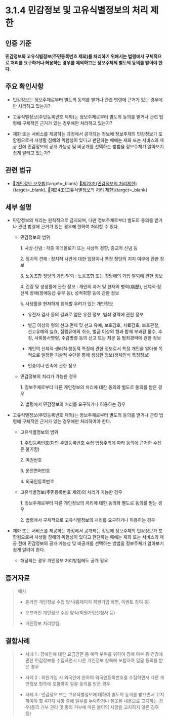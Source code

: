 # 3.1.4 민감정보 및 고유식별정보의 처리 제한

## 인증 기준

**민감정보와 고유식별정보(주민등록번호 제외)를 처리하기 위해서는 법령에서 구체적으로 처리를 요구하거나 허용하는 경우를 제외하고는 정보주체의 별도의 동의를 받아야 한다.**

## 주요 확인사항

- 민감정보는 정보주체로부터 별도의 동의를 받거나 관련 법령에 근거가 있는 경우에만 처리하고 있는가?

- 고유식별정보(주민등록번호 제외)는 정보주체로부터 별도의 동의를 받거나 관련 법령에 구체적인 근거가 있는 경우에만 처리하고 있는가?

- 재화 또는 서비스를 제공하는 과정에서 공개되는 정보에 정보주체의 민감정보가 포함됨으로써 사생활 침해의 위험성이 있다고 판단하는 때에는 재화 또는 서비스의 제공 전에 민감정보의 공개 가능성 및 비공개를 선택하는 방법을 정보주체가 알아보기 쉽게 알리고 있는가?

## 관련 법규

- [🔗개인정보 보호법][개인정보 보호법 제23조]{target=_blank} [🔗제23조(민감정보의 처리제한)][개인정보 보호법 제23조 부분]{target=_blank}, [🔗제24조(고유식별정보의 처리 제한)][개인정보 보호법 제24조 부분]{target=_blank}

## 세부 설명

- 민감정보의 처리는 원칙적으로 금지되며, 다만 정보주체로부터 별도의 동의를 받거나 관련 법령에 근거가 있는 경우에 한하여 처리할 수 있다.

    - 민감정보의 범위

        1\. 사상·신념 : 각종 이데올로기 또는 사상적 경향, 종교적 신념 등

        2\. 정치적 견해 : 정치적 사안에 대한 입장이나 특정 정당의 지지 여부에 관한 정보

        3\. 노동조합·정당의 가입·탈퇴 : 노동조합 또는 정당에의 가입·탈퇴에 관한 정보

        4\. 건강 및 성생활에 관한 정보 : 개인의 과거 및 현재의 병력(病歷), 신체적·정신적 장애(장애등급 유무 등), 성적취향 등에 관한 정보

        5\. 사생활을 현저하게 침해할 우려가 있는 개인정보

        - 유전자 검사 등의 결과로 얻은 유전 정보, 범죄 경력에 관한 정보

        - 벌금 이상의 형의 선고·면제 및 선고 유예, 보호감호, 치료감호, 보호관찰, 선고유예의 실효, 집행유예의 취소, 벌금 이상의 형과 함께 부과된 몰수, 추징, 사회봉사명령, 수감명령 등의 선고 또는 처분 등 범죄경력에 관한 정보

        - 개인의 신체적·생리적·행동적 특징에 관한 정보로서 특정 개인을 알아볼 목적으로 일정한 기술적 수단을 통해 생성한 정보(생체인식 특징정보)

        - 인종이나 민족에 관한 정보

    - 민감정보의 처리가 가능한 경우

        1\. 정보주체로부터 다른 개인정보의 처리에 대한 동의와 별도로 동의를 받은 경우

        2\. 법령에서 민감정보의 처리를 요구하거나 허용하는 경우

- 고유식별정보(주민등록번호 제외)는 정보주체로부터 별도의 동의를 받거나 관련 법령에 구체적인 근거가 있는 경우에만 처리하여야 한다.

    - 고유식별정보의 범위

        1\. 주민등록번호(다만 주민등록번호 수집 법정주의에 따라 동의에 근거한 수집은 불가함)

        2\. 여권번호

        3\. 운전면허번호

        4\. 외국인등록번호

    - 고유식별정보(주민등록번호 제외)의 처리가 가능한 경우

        1\. 정보주체로부터 다른 개인정보의 처리에 대한 동의와 별도로 동의를 받는 경우

        2\. 법령에서 구체적으로 고유식별정보의 처리를 요구하거나 허용하는 경우

- 재화 또는 서비스를 제공하는 과정에서 공개되는 정보에 정보주체의 민감정보가 포함됨으로써 사생활 침해의 위험성이 있다고 판단하는 때에는 재화 또는 서비스의 제공 전에 민감정보의 공개 가능성 및 비공개를 선택하는 방법을 정보주체가 알아보기 쉽게 알려야 한다.

    - 해당되는 경우 개인정보 처리방침에도 공개 필요

## 증거자료

> 예시
>
> - 온라인 개인정보 수집 양식(홈페이지 회원가입 화면, 이벤트 참여 등)
>
> - 오프라인 개인정보 수집 양식(회원가입신청서 등)
>
> - 개인정보 처리방침

## 결함사례

> - 사례 1 : 장애인에 대한 요금감면 등 혜택 부여를 위하여 장애 여부 등 건강에 관한 민감정보를 수집하면서 다른 개인정보 항목에 포함하여 일괄 동의를 받은 경우
>
> - 사례 2 : 회원가입 시 외국인에 한하여 외국인등록번호를 수집하면서 다른 개인정보 항목에 포함하여 일괄 동의를 받은 경우
>
> - 사례 3 : 민감정보 또는 고유식별정보에 대하여 별도의 동의를 받으면서 고지하여야 할 4가지 사항 중에 일부를 누락하거나 잘못된 내용으로 고지하는 경우(동의 거부 권리 및 동의 거부에 따른 불이익 사항을 고지하지 않은 경우 등)

[개인정보 보호법 제23조]: https://www.law.go.kr/법령/개인정보보호법/(20240315,19234,20230314)/제23조 "개인정보 보호법 제23조"
[개인정보 보호법 제23조 부분]: https://www.law.go.kr/법령/개인정보보호법/제23조 "개인정보 보호법 제23조 부분"
[개인정보 보호법 제24조 부분]: https://www.law.go.kr/법령/개인정보보호법/제24조 "개인정보 보호법 제24조 부분"
